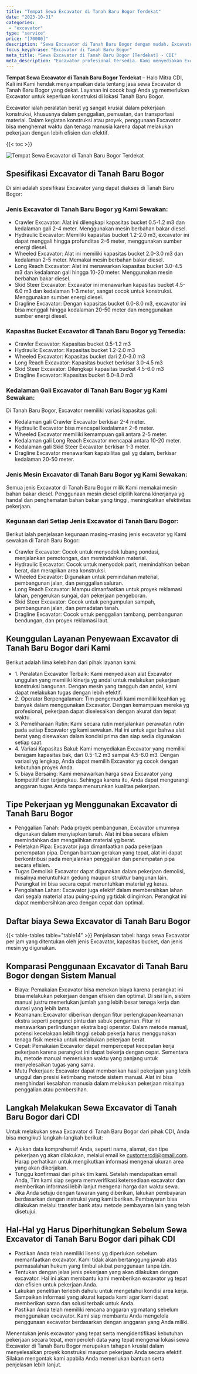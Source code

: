 ```yaml
---
title: "Tempat Sewa Excavator di Tanah Baru Bogor Terdekat"
date: "2023-10-31"
categories:
 - "excavator"
type: "service"
price: "[70000]"
description: "Sewa Excavator di Tanah Baru Bogor dengan mudah. Excavator unggulan untuk proyek pembangunan yang membutuhkan peralatan profesional dengan performa optimal. Hubungi kami segera."
focus_keyphrase: "Excavator di Tanah Baru Bogor"
meta_title: "Sewa Excavator di Tanah Baru Bogor [Terdekat] - CDI"
meta_description: "Excavator profesional tersedia. Kami menyediakan Excavator berkualitas untuk mendukung produktivitas. Promo menarik tersedia."
---
```


**Tempat Sewa Excavator di Tanah Baru Bogor Terdekat** – Halo Mitra CDI, Kali ini Kami hendak menyampaikan data tentang jasa sewa Excavator di Tanah Baru Bogor yang dekat. Layanan ini cocok bagi Anda yg memerlukan Excavator untuk keperluan konstruksi di lokasi Tanah Baru Bogor.

Excavator ialah peralatan berat yg sangat krusial dalam pekerjaan konstruksi, khususnya dalam penggalian, pemuatan, dan transportasi material. Dalam kegiatan konstruksi atau proyek, penggunaan Excavator bisa menghemat waktu dan tenaga manusia karena dapat melakukan pekerjaan dengan lebih efisien dan efektif.

{{< toc >}}

![Tempat Sewa Excavator di Tanah Baru Bogor Terdekat](/images/excavator/excavator-15.jpg)

## Spesifikasi Excavator di Tanah Baru Bogor

Di sini adalah spesifikasi Excavator yang dapat diakses di Tanah Baru Bogor:

### Jenis Excavator di Tanah Baru Bogor yg Kami Sewakan:

*   Crawler Excavator: Alat ini dilengkapi kapasitas bucket 0.5-1.2 m3 dan kedalaman gali 2-4 meter. Menggunakan mesin berbahan bakar diesel.
*   Hydraulic Excavator: Memiliki kapasitas bucket 1.2-2.0 m3, excavator ini dapat menggali hingga profunditas 2-6 meter, menggunakan sumber energi diesel.
*   Wheeled Excavator: Alat ini memiliki kapasitas bucket 2.0-3.0 m3 dan kedalaman 2-5 meter. Memakai mesin berbahan bakar diesel.
*   Long Reach Excavator: Alat ini menawarkan kapasitas bucket 3.0-4.5 m3 dan kedalaman gali hingga 10-20 meter. Menggunakan mesin berbahan bakar diesel.
*   Skid Steer Excavator: Excavator ini menawarkan kapasitas bucket 4.5-6.0 m3 dan kedalaman 1-3 meter, sangat cocok untuk konstruksi. Menggunakan sumber energi diesel.
*   Dragline Excavator: Dengan kapasitas bucket 6.0-8.0 m3, excavator ini bisa menggali hingga kedalaman 20-50 meter dan menggunakan sumber energi diesel.

### Kapasitas Bucket Excavator di Tanah Baru Bogor yg Tersedia:

*   Crawler Excavator: Kapasitas bucket 0.5-1.2 m3
*   Hydraulic Excavator: Kapasitas bucket 1.2-2.0 m3
*   Wheeled Excavator: Kapasitas bucket dari 2.0-3.0 m3
*   Long Reach Excavator: Kapasitas bucket berkisar 3.0-4.5 m3
*   Skid Steer Excavator: Dilengkapi kapasitas bucket 4.5-6.0 m3
*   Dragline Excavator: Kapasitas bucket 6.0-8.0 m3

### Kedalaman Gali Excavator di Tanah Baru Bogor yg Kami Sewakan:

Di Tanah Baru Bogor, Excavator memiliki variasi kapasitas gali:

*   Kedalaman gali Crawler Excavator berkisar 2-4 meter.
*   Hydraulic Excavator bisa mencapai kedalaman 2-6 meter.
*   Wheeled Excavator memiliki kemampuan gali antara 2-5 meter.
*   Kedalaman gali Long Reach Excavator mencapai antara 10-20 meter.
*   Kedalaman gali Skid Steer Excavator berkisar 1-3 meter.
*   Dragline Excavator menawarkan kapabilitas gali yg dalam, berkisar kedalaman 20-50 meter.

### Jenis Mesin Excavator di Tanah Baru Bogor yg Kami Sewakan:

Semua jenis Excavator di Tanah Baru Bogor milik Kami memakai mesin bahan bakar diesel. Penggunaan mesin diesel dipilih karena kinerjanya yg handal dan penghematan bahan bakar yang tinggi, meningkatkan efektivitas pekerjaan.

### Kegunaan dari Setiap Jenis Excavator di Tanah Baru Bogor:

Berikut ialah penjelasan kegunaan masing-masing jenis excavator yg Kami sewakan di Tanah Baru Bogor:

*   Crawler Excavator: Cocok untuk menyodok lubang pondasi, menjalankan pemotongan, dan memindahkan material.
*   Hydraulic Excavator: Cocok untuk menyodok parit, memindahkan beban berat, dan merapikan area konstruksi.
*   Wheeled Excavator: Digunakan untuk pemindahan material, pembangunan jalan, dan penggalian saluran.
*   Long Reach Excavator: Mampu dimanfaatkan untuk proyek reklamasi lahan, pengerukan sungai, dan pekerjaan pengeboran.
*   Skid Steer Excavator: Cocok untuk pengumpulan sampah, pembangunan jalan, dan pemadatan tanah.
*   Dragline Excavator: Cocok untuk penggalian tambang, pembangunan bendungan, dan proyek reklamasi laut.

## Keunggulan Layanan Penyewaan Excavator di Tanah Baru Bogor dari Kami

Berikut adalah lima kelebihan dari pihak layanan kami:

*   1\. Peralatan Excavator Terbaik: Kami menyediakan alat Excavator unggulan yang memiliki kinerja yg andal untuk melakukan pekerjaan konstruksi bangunan. Dengan mesin yang tangguh dan andal, kami dapat melakukan tugas dengan lebih efektif.
*   2\. Operator Berpengalaman: Tim pengemudi kami memiliki keahlian yg banyak dalam menggunakan Excavator. Dengan kemampuan mereka yg profesional, pekerjaan dapat diselesaikan dengan akurat dan tepat waktu.
*   3\. Pemeliharaan Rutin: Kami secara rutin menjalankan perawatan rutin pada setiap Excavator yg kami sewakan. Hal ini untuk agar bahwa alat berat yang disewakan dalam kondisi prima dan siap sedia digunakan setiap saat.
*   4\. Variasi Kapasitas Bakul: Kami menyediakan Excavator yang memiliki beragam kapasitas bak, dari 0.5-1.2 m3 sampai 4.5-6.0 m3. Dengan variasi yg lengkap, Anda dapat memilih Excavator yg cocok dengan kebutuhan proyek Anda.
*   5\. biaya Bersaing: Kami menawarkan harga sewa Excavator yang kompetitif dan terjangkau. Sehingga karena itu, Anda dapat mengurangi anggaran tugas Anda tanpa menurunkan kualitas pekerjaan.

## Tipe Pekerjaan yg Menggunakan Excavator di Tanah Baru Bogor

*   Penggalian Tanah: Pada proyek pembangunan, Excavator umumnya digunakan dalam menyiapkan tanah. Alat ini bisa secara efisien memindahkan dan mengalihkan material yg berat.
*   Peletakan Pipa: Excavator juga dimanfaatkan pada pekerjaan penempatan pipa. Dengan bantuan gerakan yang tepat, alat ini dapat berkontribusi pada menjalankan penggalian dan penempatan pipa secara efisien.
*   Tugas Demolisi: Excavator dapat digunakan dalam pekerjaan demolisi, misalnya meruntuhkan gedung maupun struktur bangunan lain. Perangkat ini bisa secara cepat meruntuhkan material yg keras.
*   Pengolahan Lahan: Excavator juga efektif dalam membersihkan lahan dari segala material atau puing-puing yg tidak diinginkan. Perangkat ini dapat membersihkan area dengan cepat dan optimal.

## Daftar biaya Sewa Excavator di Tanah Baru Bogor

{{< table-tables table="table14" >}} Penjelasan tabel: harga sewa Excavator per jam yang ditentukan oleh jenis Excavator, kapasitas bucket, dan jenis mesin yg digunakan. 

## Komparasi Penggunaan Excavator di Tanah Baru Bogor dengan Sistem Manual

*   Biaya: Pemakaian Excavator bisa menekan biaya karena perangkat ini bisa melakukan pekerjaan dengan efisien dan optimal. Di sisi lain, sistem manual justru memerlukan jumlah yang lebih besar tenaga kerja dan durasi yang lebih lama.
*   Keamanan: Excavator diberikan dengan fitur perlengkapan keamanan ekstra seperti pengunci pintu dan sabuk pengaman. Fitur ini menawarkan perlindungan ekstra bagi operator. Dalam metode manual, potensi kecelakaan lebih tinggi sebab pekerja harus menggunakan tenaga fisik mereka untuk melakukan pekerjaan berat.
*   Cepat: Pemakaian Excavator dapat mempercepat kecepatan kerja pekerjaan karena perangkat ini dapat bekerja dengan cepat. Sementara itu, metode manual memerlukan waktu yang panjang untuk menyelesaikan tugas yang sama.
*   Mutu Pekerjaan: Excavator dapat memberikan hasil pekerjaan yang lebih unggul dan presisi ketimbang metode sistem manual. Alat ini bisa menghindari kesalahan manusia dalam melakukan pekerjaan misalnya penggalian atau pembersihan.

## Langkah Melakukan Sewa Excavator di Tanah Baru Bogor dari CDI

Untuk melakukan sewa Excavator di Tanah Baru Bogor dari pihak CDI, Anda bisa mengikuti langkah-langkah berikut:

*   Ajukan data komprehensif Anda, seperti nama, alamat, dan tipe pekerjaan yg akan dilakukan, melalui email ke customercdi@gmail.com. Harap perhatikan untuk mengikutkan informasi mengenai ukuran area yang akan dikerjakan.
*   Tunggu konfirmasi dari pihak tim kami. Setelah mendapatkan email Anda, Tim kami siap segera memverifikasi ketersediaan excavator dan memberikan informasi lebih lanjut mengenai harga dan waktu sewa.
*   Jika Anda setuju dengan tawaran yang diberikan, lakukan pembayaran berdasarkan dengan instruksi yang kami berikan. Pembayaran bisa dilakukan melalui transfer bank atau metode pembayaran lain yang telah disetujui.

## Hal-Hal yg Harus Diperhitungkan Sebelum Sewa Excavator di Tanah Baru Bogor dari pihak CDI

*   Pastikan Anda telah memiliki lisensi yg diperlukan sebelum memanfaatkan excavator. Kami tidak akan bertanggung jawab atas permasalahan hukum yang timbul akibat penggunaan tanpa izin.
*   Tentukan dengan jelas jenis pekerjaan yang akan dilakukan dengan excavator. Hal ini akan membantu kami memberikan excavator yg tepat dan efisien untuk pekerjaan Anda.
*   Lakukan penelitian terlebih dahulu untuk mengetahui kondisi area kerja. Sampaikan informasi yang akurat kepada kami agar kami dapat memberikan saran dan solusi terbaik untuk Anda.
*   Pastikan Anda telah memiliki rencana anggaran yg matang sebelum menggunakan excavator. Kami siap membantu Anda mengelola penggunaan excavator berdasarkan dengan anggaran yang Anda miliki.

Menentukan jenis excavator yang tepat serta mengidentifikasi kebutuhan pekerjaan secara tepat, memperoleh data yang tepat mengenai lokasi sewa Excavator di Tanah Baru Bogor merupakan tahapan krusial dalam menyelesaikan proyek konstruksi maupun pekerjaan Anda secara efektif. Silakan mengontak kami apabila Anda memerlukan bantuan serta penjelasan lebih lanjut.
